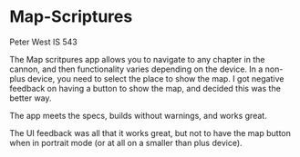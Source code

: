 # Map-Scriptures
Peter West
IS 543

The Map scritpures app allows you to navigate to any chapter in the cannon, and then functionality varies depending on the device. 
In a non-plus device, you need to select the place to show the map. I got negative feedback on having a button to show the map,
and decided this was the better way. 

The app meets the specs, builds without warnings, and works great. 

The UI feedback was all that it works great, but not to have the map button when in portrait mode (or at all on a smaller than
plus device). 

